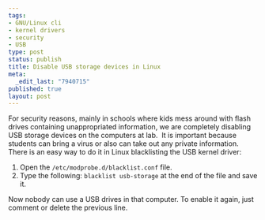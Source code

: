 ```yaml
--- 
tags: 
- GNU/Linux cli
- kernel drivers
- security
- USB
type: post
status: publish
title: Disable USB storage devices in Linux
meta: 
  _edit_last: "7940715"
published: true
layout: post
---
```

For security reasons, mainly in schools where kids mess around with flash drives containing unappropriated information, 
we are completely disabling USB storage devices on the computers at lab.  It is important because students can bring a 
virus or also can take out any private information. There is an easy way to do it in Linux blacklisting the USB kernel
 driver:
 
 1. Open the `/etc/modprobe.d/blacklist.conf` file.
 2. Type the following: `blacklist usb-storage` at the end of the file and save it.

Now nobody can use a USB drives in that computer. To enable it again, just comment or delete the previous line.
